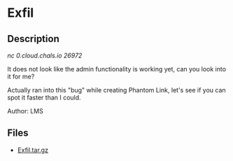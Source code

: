 # Exfil

## Description

*nc 0.cloud.chals.io 26972*

It does not look like the admin functionality is working yet, can you look into it for me?

Actually ran into this "bug" while creating Phantom Link, let's see if you can spot it faster than I could.

Author: LMS

## Files

* [Exfil.tar.gz](files/Exfil.tar.gz)

